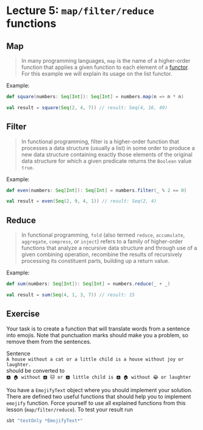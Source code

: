 # Lecture 5: `map/filter/reduce` functions

## Map 

> In many programming languages, `map` is the name of a higher-order function that applies a given function to each element of a [functor][functor]. 
> For this example we will explain its usage on the list functor. 

Example:
```scala
def square(numbers: Seq[Int]): Seq[Int] = numbers.map(n => n * n)

val result = square(Seq(2, 4, 7)) // result: Seq(4, 16, 49)
```

## Filter

> In functional programming, filter is a higher-order function that processes a data structure (usually a list) in some order to produce a new data structure containing exactly those elements of the original data structure for which a given predicate returns the `Boolean` value `true`.

Example:
```scala
def even(numbers: Seq[Int]): Seq[Int] = numbers.filter(_ % 2 == 0)

val result = even(Seq(2, 9, 4, 1)) // result: Seq(2, 4)
```

## Reduce

> In functional programming, `fold` (also termed `reduce`, `accumulate`, `aggregate`, `compress`, or `inject`) refers to a family of higher-order functions that analyze a recursive data structure and through use of a given combining operation, recombine the results of recursively processing its constituent parts, building up a return value.

Example:
```scala
def sum(numbers: Seq[Int]): Seq[Int] = numbers.reduce(_ + _)

val result = sum(Seq(4, 1, 3, 7)) // result: 15
```


## Exercise

Your task is to create a function that will translate words from a sentence into emojis.
Note that punctuation marks should make you a problem, so remove them from the sentences.

Sentence  
```A house without a cat or a little child is a house without joy or laughter.```  
should be converted to  
```🅰 🏠 without 🅰 🐱 or 🅰 little child is 🅰 🏠 without 😂 or laughter```

You have a `EmojifyText` object where you should implement your solution. 
There are defined two useful functions that should help you to implement `emojify` function. 
Force yourself to use all explained functions from this lesson (`map/filter/reduce`).
To test your result run
```bash
sbt "testOnly *EmojifyText*"
```

[functor]:https://typelevel.org/cats/typeclasses/functor.html